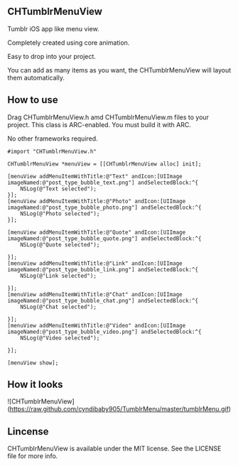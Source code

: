## CHTumblrMenuView ##

Tumblr iOS app like menu view.

Completely created using core animation.

Easy to drop into your project.

You can add as many items as you want, the CHTumblrMenuView will layout them automatically.


## How to use ##
	
Drag CHTumblrMenuView.h amd CHTumblrMenuView.m files to your project. This class is ARC-enabled. You must build it with ARC.

No other frameworks required.

    #import "CHTumblrMenuView.h"

    CHTumblrMenuView *menuView = [[CHTumblrMenuView alloc] init];

    [menuView addMenuItemWithTitle:@"Text" andIcon:[UIImage imageNamed:@"post_type_bubble_text.png"] andSelectedBlock:^{
        NSLog(@"Text selected");
    }];
    [menuView addMenuItemWithTitle:@"Photo" andIcon:[UIImage imageNamed:@"post_type_bubble_photo.png"] andSelectedBlock:^{
        NSLog(@"Photo selected");
    }];

    [menuView addMenuItemWithTitle:@"Quote" andIcon:[UIImage imageNamed:@"post_type_bubble_quote.png"] andSelectedBlock:^{
        NSLog(@"Quote selected");

    }];
    [menuView addMenuItemWithTitle:@"Link" andIcon:[UIImage imageNamed:@"post_type_bubble_link.png"] andSelectedBlock:^{
        NSLog(@"Link selected");

    }];
    [menuView addMenuItemWithTitle:@"Chat" andIcon:[UIImage imageNamed:@"post_type_bubble_chat.png"] andSelectedBlock:^{
        NSLog(@"Chat selected");

    }];
    [menuView addMenuItemWithTitle:@"Video" andIcon:[UIImage imageNamed:@"post_type_bubble_video.png"] andSelectedBlock:^{
        NSLog(@"Video selected");

    }];

    [menuView show];


## How it looks ##

![CHTumblrMenuView] (https://raw.github.com/cyndibaby905/TumblrMenu/master/tumblrMenu.gif)

## Lincense ##

CHTumblrMenuView is available under the MIT license. See the LICENSE file for more info.
